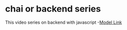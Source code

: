 # chai or backend series

This video series on backend with javascript -[Model Link](https://app.eraser.io/workspace/YtPqZ1VogxGy1jzIDkzj)
